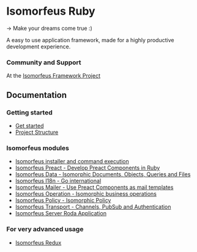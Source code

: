 # Isomorfeus Ruby

-> Make your dreams come true :)

A easy to use application framework, made for a highly productive development experience.

### Community and Support
At the [Isomorfeus Framework Project](http://isomorfeus.com)

## Documentation

### Getting started
- [Get started](docs/get_started_web.md)
- [Project Structure](docs/project_structure.md)
### Isomorfeus modules
- [Isomorfeus installer and command execution](isomorfeus/README.md)
- [Isomorfeus Preact - Develop Preact Components in Ruby](../isomorfeus-preact/README.md)
- [Isomorfeus Data - Isomorphic Documents, Objects, Queries and Files](isomorfeus-data/README.md)
- [Isomorfeus I18n - Go international](isomorfeus-i18n/README.md)
- [Isomorfeus Mailer - Use Preact Components as mail templates](isomorfeus-mailer/README.md)
- [Isomorfeus Operation - Isomorphic business operations](isomorfeus-operation/README.md)
- [Isomorfeus Policy - Isomorphic Policy](isomorfeus-policy/README.md)
- [Isomorfeus Transport - Channels, PubSub and Authentication](isomorfeus-transport/README.md)
- [Isomorfeus Server Roda Application](docs/roda_app.md)

### For very advanced usage
- [Isomorfeus Redux](../isomorfeus-redux/README.md)
